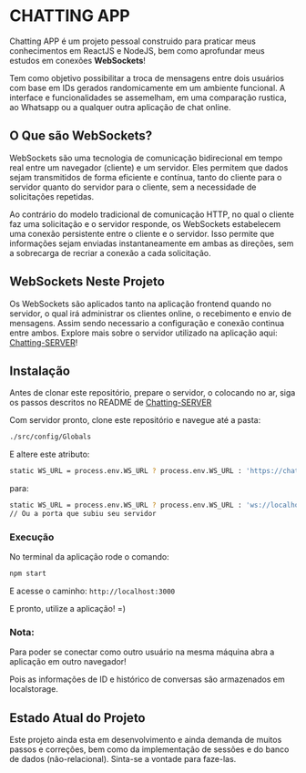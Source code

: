 # CHATTING APP 
Chatting APP é um projeto pessoal construido para praticar meus conhecimentos em ReactJS e NodeJS, bem como aprofundar meus estudos em conexões **WebSockets**! 

Tem como objetivo possibilitar a troca de mensagens entre dois usuários com base em IDs gerados randomicamente em um ambiente funcional. A interface e funcionalidades se assemelham, em uma comparação rustica, ao Whatsapp ou a qualquer outra aplicação de chat online. 

## O Que são WebSockets? 

WebSockets são uma tecnologia de comunicação bidirecional em tempo real entre um navegador (cliente) e um servidor. Eles permitem que dados sejam transmitidos de forma eficiente e contínua, tanto do cliente para o servidor quanto do servidor para o cliente, sem a necessidade de solicitações repetidas. 

Ao contrário do modelo tradicional de comunicação HTTP, no qual o cliente faz uma solicitação e o servidor responde, os WebSockets estabelecem uma conexão persistente entre o cliente e o servidor. Isso permite que informações sejam enviadas instantaneamente em ambas as direções, sem a sobrecarga de recriar a conexão a cada solicitação.

## WebSockets Neste Projeto

Os WebSockets são aplicados tanto na aplicação frontend quando no servidor, o qual irá administrar os clientes online, o recebimento e envio de mensagens. Assim sendo necessario a configuração e conexão continua entre ambos. Explore mais sobre o servidor utilizado na aplicação aqui: [Chatting-SERVER](https://github.com/FelipeDinizSantos/chatting-SERVER)!

## Instalação 
Antes de clonar este repositório, prepare o servidor, o colocando no ar, siga os passos descritos no README de  [Chatting-SERVER](https://github.com/FelipeDinizSantos/chatting-SERVER) 

Com servidor pronto, clone este repositório e navegue até a pasta:
```bash
./src/config/Globals
```

E altere este atributo: 

```bash
static WS_URL = process.env.WS_URL ? process.env.WS_URL : 'https://chatting-app-hhls.onrender.com';
```

para: 

```bash
static WS_URL = process.env.WS_URL ? process.env.WS_URL : 'ws://localhost:3010';
// Ou a porta que subiu seu servidor
```

### Execução 
No terminal da aplicação rode o comando:
```bash
npm start
```

E acesse o caminho: `http://localhost:3000` 

E pronto, utilize a aplicação! =)

### Nota:
Para poder se conectar como outro usuário na mesma máquina abra a aplicação em outro navegador! 

Pois as informações de ID e histórico de conversas são armazenados em localstorage.

## Estado Atual do Projeto 
Este projeto ainda esta em desenvolvimento e ainda demanda de muitos passos e correções, bem como da implementação de sessões e do banco de dados (não-relacional). Sinta-se a vontade para faze-las.
